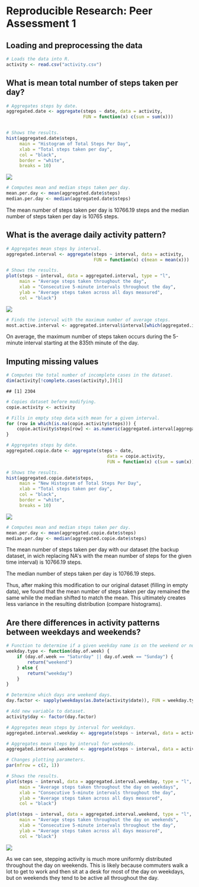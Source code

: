 # Reproducible Research: Peer Assessment 1


## Loading and preprocessing the data


```r
# Loads the data into R.
activity <- read.csv("activity.csv")
```


## What is mean total number of steps taken per day?


```r
# Aggregates steps by date.
aggregated.date <- aggregate(steps ~ date, data = activity,
                             FUN = function(x) c(sum = sum(x)))


# Shows the results.
hist(aggregated.date$steps, 
     main = "Histogram of Total Steps Per Day",
     xlab = "Total steps taken per day",
     col = "black",
     border = "white",
     breaks = 10)
```

![](PA1_template_files/figure-html/unnamed-chunk-2-1.png) 

```r
# Computes mean and median steps taken per day.
mean.per.day <- mean(aggregated.date$steps)
median.per.day <- median(aggregated.date$steps)
```

The mean number of steps taken per day is 10766.19 steps and the median number of steps taken per day is 10765 steps.

## What is the average daily activity pattern?


```r
# Aggregates mean steps by interval.
aggregated.interval <- aggregate(steps ~ interval, data = activity,
                                 FUN = function(x) c(mean = mean(x)))

# Shows the results.
plot(steps ~ interval, data = aggregated.interval, type = "l",
     main = "Average steps taken throughout the day",
     xlab = "Consecutive 5-minute intervals throughout the day",
     ylab = "Average steps taken across all days measured",
     col = "black")
```

![](PA1_template_files/figure-html/unnamed-chunk-3-1.png) 

```r
# Finds the interval with the maximum number of average steps.
most.active.interval <- aggregated.interval$interval[which(aggregated.interval$steps == max(aggregated.interval$steps))]
```

On average, the maximum number of steps taken occurs during the 5-minute interval starting at the 835th minute of the day.



## Imputing missing values


```r
# Computes the total number of incomplete cases in the dataset.
dim(activity[!complete.cases(activity),])[1]
```

```
## [1] 2304
```

```r
# Copies dataset before modifying.
copie.activity <- activity

# Fills in empty step data with mean for a given interval.
for (row in which(is.na(copie.activity$steps))) {
    copie.activity$steps[row] <- as.numeric(aggregated.interval[aggregated.interval$interval == copie.activity$interval[row],]["steps"])
}

# Aggregates steps by date.
aggregated.copie.date <- aggregate(steps ~ date, 
                                      data = copie.activity, 
                                      FUN = function(x) c(sum = sum(x)))

# Shows the results.
hist(aggregated.copie.date$steps, 
     main = "New Histogram of Total Steps Per Day",
     xlab = "Total steps taken per day",
     col = "black",
     border = "white",
     breaks = 10)
```

![](PA1_template_files/figure-html/unnamed-chunk-4-1.png) 

```r
# Computes mean and median steps taken per day.
mean.per.day <- mean(aggregated.copie.date$steps)
median.per.day <- median(aggregated.copie.date$steps)
```

The mean number of steps taken per day with our dataset (the backup dataset, in wich replacing NA's with the mean number of steps for the given time interval) is 10766.19 steps.

The median number of steps taken per day is 10766.19 steps. 

Thus, after making this modification to our original dataset (filling in empty data), we found that the mean number of steps taken per day remained the same while the median shifted to match the mean. This ultimately creates less variance in the resulting distribution (compare histograms).


## Are there differences in activity patterns between weekdays and weekends?


```r
# Function to determine if a given weekday name is on the weekend or not.
weekday.type <- function(day.of.week) {
    if (day.of.week == "Saturday" || day.of.week == "Sunday") {
        return("weekend")
    } else {
        return("weekday")
    }
}

# Determine which days are weekend days.
day.factor <- sapply(weekdays(as.Date(activity$date)), FUN = weekday.type)

# Add new variable to dataset.
activity$day <- factor(day.factor)

# Aggregates mean steps by interval for weekdays.
aggregated.interval.weekday <- aggregate(steps ~ interval, data = activity[activity$day == "weekday",], FUN = function(x) c(mean = mean(x)))

# Aggregates mean steps by interval for weekends.
aggregated.interval.weekend <- aggregate(steps ~ interval, data = activity[activity$day == "weekend",], FUN = function(x) c(mean = mean(x)))
```

```r
# Changes plotting parameters.
par(mfrow = c(2, 1))

# Shows the results.
plot(steps ~ interval, data = aggregated.interval.weekday, type = "l",
     main = "Average steps taken throughout the day on weekdays",
     xlab = "Consecutive 5-minute intervals throughout the day",
     ylab = "Average steps taken across all days measured",
     col = "black")

plot(steps ~ interval, data = aggregated.interval.weekend, type = "l",
     main = "Average steps taken throughout the day on weekends",
     xlab = "Consecutive 5-minute intervals throughout the day",
     ylab = "Average steps taken across all days measured",
     col = "black")
```

![](PA1_template_files/figure-html/unnamed-chunk-6-1.png) 

As we can see, stepping activity is much more uniformly distributed throughout the day on weekends. 
This is likely because commuters walk a lot to get to work and then sit at a desk for most of the day on weekdays, but on weekends they tend to be active all throughout the day.
